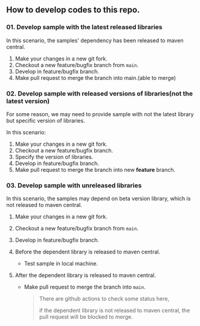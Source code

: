 
## How to develop codes to this repo.


### 01. Develop sample with the latest released libraries

In this scenario,  the samples' dependency has been released to maven central.

1. Make your changes in a new git fork.
1. Checkout a new  feature/bugfix branch from `main`.
2. Develop in feature/bugfix branch.
3. Make pull request to merge the branch into main.(able to merge)


### 02. Develop sample with released versions of libraries(not the latest version)

For some reason, we may need to provide sample with not the latest library but specific version of libraries.

In this scenario:
1. Make your changes in a new git fork.
1. Checkout a new feature/bugfix branch.
2. Specify the version of libraries.
3. Develop in feature/bugfix branch.
3. Make pull request to merge the branch into new **feature** branch.

### 03. Develop sample with unreleased libraries

In this scenario, the samples may depend on beta version library, which is not released to maven central.

1. Make your changes in a new git fork.
1. Checkout a new  feature/bugfix branch from `main`.

2. Develop in feature/bugfix branch.

3. Before the dependent library is released to maven central.

    - Test sample in local machine.

4. After the dependent library is released to maven central.

    - Make pull request to merge the branch into `main`.

      > There are github actions to check some status here,
      >
      > if the dependent library is not released to maven central, the pull request will be blocked to merge.